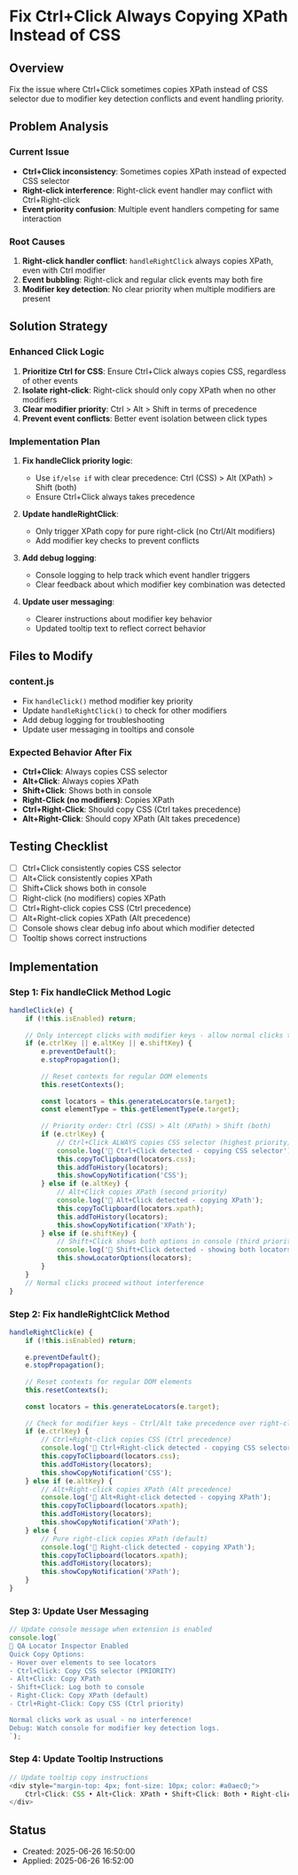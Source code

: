 # Fix Ctrl+Click Always Copying XPath Instead of CSS

## Overview
Fix the issue where Ctrl+Click sometimes copies XPath instead of CSS selector due to modifier key detection conflicts and event handling priority.

## Problem Analysis

### Current Issue
- **Ctrl+Click inconsistency**: Sometimes copies XPath instead of expected CSS selector
- **Right-click interference**: Right-click event handler may conflict with Ctrl+Right-click
- **Event priority confusion**: Multiple event handlers competing for same interaction

### Root Causes
1. **Right-click handler conflict**: `handleRightClick` always copies XPath, even with Ctrl modifier
2. **Event bubbling**: Right-click and regular click events may both fire
3. **Modifier key detection**: No clear priority when multiple modifiers are present

## Solution Strategy

### Enhanced Click Logic
1. **Prioritize Ctrl for CSS**: Ensure Ctrl+Click always copies CSS, regardless of other events
2. **Isolate right-click**: Right-click should only copy XPath when no other modifiers
3. **Clear modifier priority**: Ctrl > Alt > Shift in terms of precedence
4. **Prevent event conflicts**: Better event isolation between click types

### Implementation Plan

1. **Fix handleClick priority logic**:
   - Use `if/else if` with clear precedence: Ctrl (CSS) > Alt (XPath) > Shift (both)
   - Ensure Ctrl+Click always takes precedence

2. **Update handleRightClick**:
   - Only trigger XPath copy for pure right-click (no Ctrl/Alt modifiers)
   - Add modifier key checks to prevent conflicts

3. **Add debug logging**:
   - Console logging to help track which event handler triggers
   - Clear feedback about which modifier key combination was detected

4. **Update user messaging**:
   - Clearer instructions about modifier key behavior
   - Updated tooltip text to reflect correct behavior

## Files to Modify

### content.js
- Fix `handleClick()` method modifier key priority
- Update `handleRightClick()` to check for other modifiers
- Add debug logging for troubleshooting
- Update user messaging in tooltips and console

### Expected Behavior After Fix
- **Ctrl+Click**: Always copies CSS selector
- **Alt+Click**: Always copies XPath  
- **Shift+Click**: Shows both in console
- **Right-Click (no modifiers)**: Copies XPath
- **Ctrl+Right-Click**: Should copy CSS (Ctrl takes precedence)
- **Alt+Right-Click**: Should copy XPath (Alt takes precedence)

## Testing Checklist
- [ ] Ctrl+Click consistently copies CSS selector
- [ ] Alt+Click consistently copies XPath
- [ ] Shift+Click shows both in console
- [ ] Right-click (no modifiers) copies XPath
- [ ] Ctrl+Right-click copies CSS (Ctrl precedence)
- [ ] Alt+Right-click copies XPath (Alt precedence)
- [ ] Console shows clear debug info about which modifier detected
- [ ] Tooltip shows correct instructions

## Implementation

### Step 1: Fix handleClick Method Logic
```javascript
handleClick(e) {
    if (!this.isEnabled) return;
    
    // Only intercept clicks with modifier keys - allow normal clicks to proceed
    if (e.ctrlKey || e.altKey || e.shiftKey) {
        e.preventDefault();
        e.stopPropagation();
        
        // Reset contexts for regular DOM elements
        this.resetContexts();
        
        const locators = this.generateLocators(e.target);
        const elementType = this.getElementType(e.target);
        
        // Priority order: Ctrl (CSS) > Alt (XPath) > Shift (both)
        if (e.ctrlKey) {
            // Ctrl+Click ALWAYS copies CSS selector (highest priority)
            console.log('🎯 Ctrl+Click detected - copying CSS selector');
            this.copyToClipboard(locators.css);
            this.addToHistory(locators);
            this.showCopyNotification('CSS');
        } else if (e.altKey) {
            // Alt+Click copies XPath (second priority)
            console.log('🎯 Alt+Click detected - copying XPath');
            this.copyToClipboard(locators.xpath);
            this.addToHistory(locators);
            this.showCopyNotification('XPath');
        } else if (e.shiftKey) {
            // Shift+Click shows both options in console (third priority)
            console.log('🎯 Shift+Click detected - showing both locators');
            this.showLocatorOptions(locators);
        }
    }
    // Normal clicks proceed without interference
}
```

### Step 2: Fix handleRightClick Method
```javascript
handleRightClick(e) {
    if (!this.isEnabled) return;
    
    e.preventDefault();
    e.stopPropagation();
    
    // Reset contexts for regular DOM elements
    this.resetContexts();
    
    const locators = this.generateLocators(e.target);
    
    // Check for modifier keys - Ctrl/Alt take precedence over right-click
    if (e.ctrlKey) {
        // Ctrl+Right-click copies CSS (Ctrl precedence)
        console.log('🎯 Ctrl+Right-click detected - copying CSS selector');
        this.copyToClipboard(locators.css);
        this.addToHistory(locators);
        this.showCopyNotification('CSS');
    } else if (e.altKey) {
        // Alt+Right-click copies XPath (Alt precedence)
        console.log('🎯 Alt+Right-click detected - copying XPath');
        this.copyToClipboard(locators.xpath);
        this.addToHistory(locators);
        this.showCopyNotification('XPath');
    } else {
        // Pure right-click copies XPath (default)
        console.log('🎯 Right-click detected - copying XPath');
        this.copyToClipboard(locators.xpath);
        this.addToHistory(locators);
        this.showCopyNotification('XPath');
    }
}
```

### Step 3: Update User Messaging
```javascript
// Update console message when extension is enabled
console.log(`
🎯 QA Locator Inspector Enabled
Quick Copy Options:
- Hover over elements to see locators
- Ctrl+Click: Copy CSS selector (PRIORITY)
- Alt+Click: Copy XPath
- Shift+Click: Log both to console
- Right-Click: Copy XPath (default)
- Ctrl+Right-Click: Copy CSS (Ctrl priority)

Normal clicks work as usual - no interference!
Debug: Watch console for modifier key detection logs.
`);
```

### Step 4: Update Tooltip Instructions
```javascript
// Update tooltip copy instructions
<div style="margin-top: 4px; font-size: 10px; color: #a0aec0;">
    Ctrl+Click: CSS • Alt+Click: XPath • Shift+Click: Both • Right-click: XPath • Ctrl priority: CSS everywhere
</div>
```

## Status
- Created: 2025-06-26 16:50:00
- Applied: 2025-06-26 16:52:00
